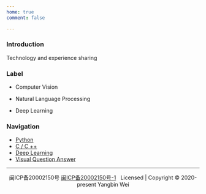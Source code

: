 ```yaml
---
home: true
comment: false

---
```



### Introduction
Technology and experience sharing
### Label
 - Computer Vision

 - Natural Language Processing

 - Deep Learning
### Navigation

- [Python](/python/)
- [C / C ++ ](/c/) 
- [Deep Learning](/dl/)
- [Visual Question Answer](/vqa/)



---
<p></p>
<center>
闽ICP备20002150号&nbsp;<a rel="nofollow" href="http://www.beian.miit.gov.cn" target="_blank">闽ICP备20002150号-1</a> &nbsp;&nbsp;Licensed | Copyright © 2020-present Yangbin Wei 
</center>